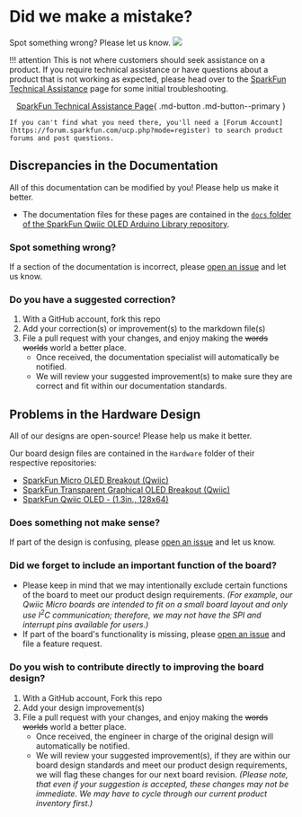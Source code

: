 # Did we make a mistake?

Spot something wrong? Please let us know. <a href="https://github.com/sparkfun/SparkFun_Qwiic_OLED_Arduino_Library/issues" alt="Issues"><img src="https://img.shields.io/github/issues/sparkfun/SparkFun_Qwiic_OLED_Arduino_Library.svg" /></a>

!!! attention
    This is not where customers should seek assistance on a product. If you require technical assistance or have questions about a product that is not working as expected, please head over to the [SparkFun Technical Assistance](https://www.sparkfun.com/technical_assistance) page for some initial troubleshooting.
    <center>
    [SparkFun Technical Assistance Page](https://www.sparkfun.com/technical_assistance){ .md-button .md-button--primary }
    </center>

    If you can't find what you need there, you'll need a [Forum Account](https://forum.sparkfun.com/ucp.php?mode=register) to search product forums and post questions.

## Discrepancies in the Documentation

All of this documentation can be modified by you! Please help us make it better.

* The documentation files for these pages are contained in the [`docs` folder of the SparkFun Qwiic OLED Arduino Library repository](https://github.com/sparkfun/SparkFun_Qwiic_OLED_Arduino_Library/tree/main/docs).

### Spot something wrong?
If a section of the documentation is incorrect, please [open an issue](https://github.com/sparkfun/SparkFun_Qwiic_OLED_Arduino_Library/issues) and let us know.

### Do you have a suggested correction?
1. With a GitHub account, fork this repo
2. Add your correction(s) or improvement(s) to the markdown file(s)
3. File a pull request with your changes, and enjoy making the ~~words~~ ~~worlds~~ world a better place.
    * Once received, the documentation specialist will automatically be notified.
    * We will review your suggested improvement(s) to make sure they are correct and fit within our documentation standards.

## Problems in the Hardware Design

All of our designs are open-source! Please help us make it better.

Our board design files are contained in the `Hardware` folder of their respective repositories:

* [SparkFun Micro OLED Breakout (Qwiic)](https://github.com/sparkfun/Qwiic_Micro_OLED/tree/main/Hardware)
* [SparkFun Transparent Graphical OLED Breakout (Qwiic)](https://github.com/sparkfun/Qwiic_Transparent_Graphical_OLED/tree/main/Hardware)
* [SparkFun Qwiic OLED - (1.3in., 128x64)](https://github.com/sparkfun/SparkFun_Qwiic_OLED_Arduino_Library/tree/main/Hardware)

### Does something not make sense?
If part of the design is confusing, please [open an issue](https://github.com/sparkfun/SparkFun_Qwiic_OLED_Arduino_Library/issues) and let us know.

### Did we forget to include an important function of the board?
* Please keep in mind that we may intentionally exclude certain functions of the board to meet our product design requirements. *(For example, our Qwiic Micro boards are intended to fit on a small board layout and only use I<sup>2</sup>C communication; therefore, we may not have the SPI and interrupt pins available for users.)*
* If part of the board's functionality is missing, please [open an issue](https://github.com/sparkfun/SparkFun_Qwiic_OLED_Arduino_Library/issues) and file a feature request.

### Do you wish to contribute directly to improving the board design?
1. With a GitHub account, Fork this repo
2. Add your design improvement(s)
3. File a pull request with your changes, and enjoy making the ~~words~~ ~~worlds~~ world a better place.
    * Once received, the engineer in charge of the original design will automatically be notified.
    * We will review your suggested improvement(s), if they are within our board design standards and meet our product design requirements, we will flag these changes for our next board revision. *(Please note, that even if your suggestion is accepted, these changes may not be immediate. We may have to cycle through our current product inventory first.)*
